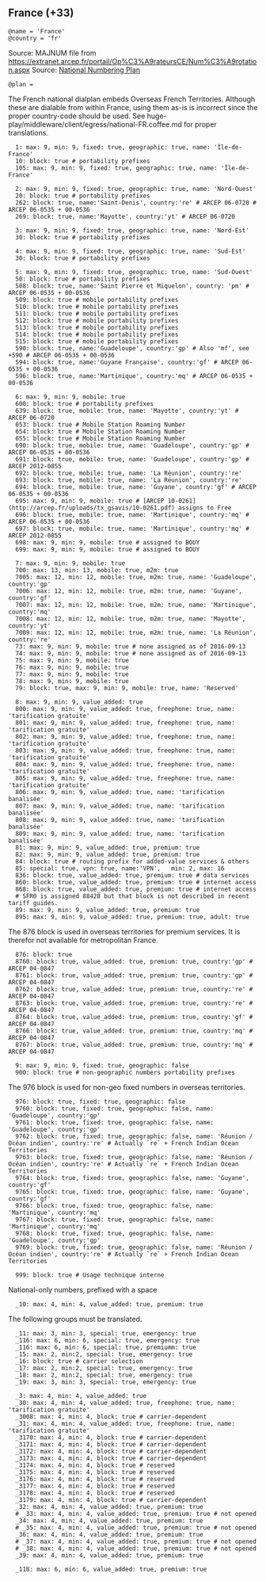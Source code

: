 France (+33)
------------

    @name = 'France'
    @country = 'fr'

Source: MAJNUM file from https://extranet.arcep.fr/portail/Op%C3%A9rateursCE/Num%C3%A9rotation.aspx
Source: [National Numbering Plan](https://www.arcep.fr/uploads/tx_gsavis/18-0881.pdf)

    @plan =

The French national dialplan embeds Overseas French Territories.
Although these are dialable from within France, using them as-is is incorrect since the proper country-code should be used.
See huge-play/middleware/client/egress/national-FR.coffee.md for proper translations.

      1: max: 9, min: 9, fixed: true, geographic: true, name: 'Île-de-France'
      10: block: true # portability prefixes
      105: max: 9, min: 9, fixed: true, geographic: true, name: 'Île-de-France'

      2: max: 9, min: 9, fixed: true, geographic: true, name: 'Nord-Ouest'
      20: block: true # portability prefixes
      262: block: true, name:'Saint-Denis', country:'re' # ARCEP 06-0720 # ARCEP 06-0535 + 00-0536
      269: block: true, name:'Mayotte', country:'yt' # ARCEP 06-0720

      3: max: 9, min: 9, fixed: true, geographic: true, name: 'Nord-Est'
      30: block: true # portability prefixes

      4: max: 9, min: 9, fixed: true, geographic: true, name: 'Sud-Est'
      30: block: true # portability prefixes

      5: max: 9, min: 9, fixed: true, geographic: true, name: 'Sud-Ouest'
      50: block: true # portability prefixes
      508: block: true, name:'Saint Pierre et Miquelon', country: 'pm' # ARCEP 06-0535 + 00-0536
      509: block: true # mobile portability prefixes
      510: block: true # mobile portability prefixes
      511: block: true # mobile portability prefixes
      512: block: true # mobile portability prefixes
      513: block: true # mobile portability prefixes
      514: block: true # mobile portability prefixes
      515: block: true # mobile portability prefixes
      590: block: true, name:'Guadeloupe', country:'gp' # Also 'mf', see +590 # ARCEP 06-0535 + 00-0536
      594: block: true, name:'Guyane Française', country:'gf' # ARCEP 06-0535 + 00-0536
      596: block: true, name:'Martinique', country:'mq' # ARCEP 06-0535 + 00-0536

      6: max: 9, min: 9, mobile: true
      600: block: true # portability prefixes
      639: block: true, mobile: true, name: 'Mayotte', country:'yt' # ARCEP 06-0720
      653: block: true # Mobile Station Roaming Number
      654: block: true # Mobile Station Roaming Number
      655: block: true # Mobile Station Roaming Number
      690: block: true, mobile: true, name: 'Guadeloupe', country:'gp' # ARCEP 06-0535 + 00-0536
      691: block: true, mobile: true, name: 'Guadeloupe', country:'gp' # ARCEP 2012-0855
      692: block: true, mobile: true, name: 'La Réunion', country:'re'
      693: block: true, mobile: true, name: 'La Réunion', country:'re'
      694: block: true, mobile: true, name: 'Guyane', country:'gf' # ARCEP 06-0535 + 00-0536
      695: max: 9, min: 9, mobile: true # [ARCEP 10-0261](http://arcep.fr/uploads/tx_gsavis/10-0261.pdf) assigns to Free
      696: block: true, mobile: true, name: 'Martinique', country:'mq' # ARCEP 06-0535 + 00-0536
      697: block: true, mobile: true, name: 'Martinique', country:'mq' # ARCEP 2012-0855
      698: max: 9, min: 9, mobile: true # assigned to BOUY
      699: max: 9, min: 9, mobile: true # assigned to BOUY

      7: max: 9, min: 9, mobile: true
      700: max: 13, min: 13, mobile: true, m2m: true
      7005: max: 12, min: 12, mobile: true, m2m: true, name: 'Guadeloupe', country:'gp'
      7006: max: 12, min: 12, mobile: true, m2m: true, name: 'Guyane', country:'gf'
      7007: max: 12, min: 12, mobile: true, m2m: true, name: 'Martinique', country:'mq'
      7008: max: 12, min: 12, mobile: true, m2m: true, name: 'Mayotte', country:'yt'
      7009: max: 12, min: 12, mobile: true, m2m: true, name: 'La Réunion', country:'re'
      73: max: 9, min: 9, mobile: true # none assigned as of 2016-09-13
      74: max: 9, min: 9, mobile: true # none assigned as of 2016-09-13
      75: max: 9, min: 9, mobile: true
      76: max: 9, min: 9, mobile: true
      77: max: 9, min: 9, mobile: true
      78: max: 9, min: 9, mobile: true
      79: block: true, max: 9, min: 9, mobile: true, name: 'Reserved'

      8: max: 9, min: 9, value_added: true
      800: max: 9, min: 9, value_added: true, freephone: true, name: 'tarification gratuite'
      801: max: 9, min: 9, value_added: true, freephone: true, name: 'tarification gratuite'
      802: max: 9, min: 9, value_added: true, freephone: true, name: 'tarification gratuite'
      803: max: 9, min: 9, value_added: true, freephone: true, name: 'tarification gratuite'
      804: max: 9, min: 9, value_added: true, freephone: true, name: 'tarification gratuite'
      805: max: 9, min: 9, value_added: true, freephone: true, name: 'tarification gratuite'
      806: max: 9, min: 9, value_added: true, name: 'tarification banalisée'
      807: max: 9, min: 9, value_added: true, name: 'tarification banalisée'
      808: max: 9, min: 9, value_added: true, name: 'tarification banalisée'
      809: max: 9, min: 9, value_added: true, name: 'tarification banalisée'
      81: max: 9, min: 9, value_added: true, premium: true
      82: max: 9, min: 9, value_added: true, premium: true
      84: block: true # routing prefix for added-value services & others
      85: special: true, vpn: true, name:'VPN',   min: 2, max: 16
      836: block: true, value_added: true, premium: true # data services
      860: block: true, value_added: true, premium: true # internet access
      868: block: true, value_added: true, premium: true # internet access
      # SFR0 is assigned 88428 but that block is not described in recent tariff guides.
      89: max: 9, min: 9, value_added: true, premium: true
      895: max: 9, min: 9, value_added: true, premium: true, adult: true

The 876 block is used in overseas territories for premium services. It is therefor not available for metropolitan France.

      876: block: true
      8760: block: true, value_added: true, premium: true, country:'gp' # ARCEP 04-0847
      8761: block: true, value_added: true, premium: true, country:'gp' # ARCEP 04-0847
      8762: block: true, value_added: true, premium: true, country:'re' # ARCEP 04-0847
      8763: block: true, value_added: true, premium: true, country:'re' # ARCEP 04-0847
      8764: block: true, value_added: true, premium: true, country:'gf' # ARCEP 04-0847
      8766: block: true, value_added: true, premium: true, country:'mq' # ARCEP 04-0847
      8767: block: true, value_added: true, premium: true, country:'mq' # ARCEP 04-0847

      9: max: 9, min: 9, fixed: true, geographic: false
      900: block: true # non-geographic numbers portability prefixes

The 976 block is used for non-geo fixed numbers in overseas territories.

      976: block: true, fixed: true, geographic: false
      9760: block: true, fixed: true, geographic: false, name: 'Guadeloupe', country:'gp'
      9761: block: true, fixed: true, geographic: false, name: 'Guadeloupe', country:'gp'
      9762: block: true, fixed: true, geographic: false, name: 'Réunion / Océan indien', country:'re' # Actually `re` + French Indian Ocean Territories
      9763: block: true, fixed: true, geographic: false, name: 'Réunion / Océan indien', country:'re' # Actually `re` + French Indian Ocean Territories
      9764: block: true, fixed: true, geographic: false, name: 'Guyane', country:'gf'
      9765: block: true, fixed: true, geographic: false, name: 'Guyane', country:'gf'
      9766: block: true, fixed: true, geographic: false, name: 'Martinique', country:'mq'
      9767: block: true, fixed: true, geographic: false, name: 'Martinique', country:'mq'
      9768: block: true, fixed: true, geographic: false, name: 'Guadeloupe', country:'gp'
      9769: block: true, fixed: true, geographic: false, name: 'Réunion / Océan indien', country:'re' # Actually `re` + French Indian Ocean Territories

      999: block: true # Usage technique interne

National-only numbers, prefixed with a space

      _10: max: 4, min: 4, value_added: true, premium: true

The following groups must be translated.

      _11: max: 3, min: 3, special: true, emergency: true
      _116: max: 6, min: 6, special: true, emergency: true
      _116: max: 6, min: 6, special: true, premiumm: true
      _15: max: 2, min:2, special: true, emergency: true
      _16: block: true # carrier selection
      _17: max: 2, min:2, special: true, emergency: true
      _18: max: 2, min:2, special: true, emergency: true
      _19: max: 3, min: 3, special: true, emergency: true

      _3: max: 4, min: 4, value_added: true
      _30: max: 4, min: 4, value_added: true, freephone: true, name: 'tarification gratuite'
      _3008: max: 4, min: 4, block: true # carrier-dependent
      _31: max: 4, min: 4, value_added: true, freephone: true, name: 'tarification gratuite'
      _3170: max: 4, min: 4, block: true # carrier-dependent
      _3171: max: 4, min: 4, block: true # carrier-dependent
      _3172: max: 4, min: 4, block: true # carrier-dependent
      _3173: max: 4, min: 4, block: true # carrier-dependent
      _3174: max: 4, min: 4, block: true # reserved
      _3175: max: 4, min: 4, block: true # reserved
      _3176: max: 4, min: 4, block: true # reserved
      _3177: max: 4, min: 4, block: true # reserved
      _3178: max: 4, min: 4, block: true # reserved
      _3179: max: 4, min: 4, block: true # carrier-dependent
      _32: max: 4, min: 4, value_added: true, premium: true
      # _33: max: 4, min: 4, value_added: true, premium: true # not opened
      _34: max: 4, min: 4, value_added: true, premium: true
      # _35: max: 4, min: 4, value_added: true, premium: true # not opened
      _36: max: 4, min: 4, value_added: true, premium: true
      # _37: max: 4, min: 4, value_added: true, premium: true # not opened
      # _38: max: 4, min: 4, value_added: true, premium: true # not opened
      _39: max: 4, min: 4, value_added: true, premium: true

      _118: max: 6, min: 6, value_added: true, premium: true
